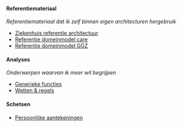 
#### Referentiemateriaal
*Referentiemateriaal dat ik zelf binnen eigen architecturen hergebruik*
- [Ziekenhuis referentie architectuur](/personal/zira/index.html?view=id-3fdbf41977534a7fb9e6d14743942e0e)
- [Referentie domeinmodel care](/personal/rdc/index.html?view=EAID_19580AED_B75B_4d35_9ED3_EA091B8F6D23)
- [Referentie domeinmodel GGZ](/personal/rdg/index.html?view=EAID_05804302_CE55_4989_B8AA_DF86535082A4)


#### Analyses
*Onderwerpen waarvan ik meer wil begrijpen*
- [Generieke functies](/personal/generieke-functies/index.html?view=id-82ae95854ad6467789e03c0e4586e566)
- [Wetten & regels](/personal/wettenenregels/index.html?view=id-0a3ae2c5f4e74e0390a5c9f9b397285f)


#### Schetsen
- [Persoonlijke aantekeningen](/personal/schetsen/index.html?view=id-bdaecf9ada1f4b0bac487b79e7fe4b1f)

